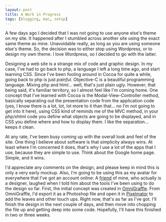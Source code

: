 ```yaml
--- 
layout: post
title: A Work in Progress
tags: [blogging, mac, setup]
---
```


A few days ago I decided that I was not going to use anyone else's theme on my site. It happened after I stumbled across another site using the exact same theme as mine. Unavoidable really, as long as you are using someone else's theme. So, the decision was to either stop using Wordpress, or to design my own theme. I love Wordpress, so I decided to go with the latter. 
 
Designing a web site is a strange mix of code and graphic design. In my case, I've had to go back to php, a language I left a long time ago, and start learning CSS.  Since I've been fooling around in Cocoa for quite a while, going back to php is just _painful_. Objective-C is a beautiful programming language. Mixing php and html... well, that's just plain ugly. However, that being said, it's familiar territory, so I almost feel like I'm coming home. One concept that I've learned with Cocoa is the Modal-View-Controller method, basically separating out the presentation code from the application code (yes, I know there is a lot, lot, lot more to it than that... no I'm not going to get into it here), using CSS kind of reminds me of the MVC method, in your php/xhtml code you define what objects are going to be displayed, and in CSS you define where and how to display them. I like the separation... keeps it clean. 
 
At any rate, I've been busy coming up with the overall look and feel of the site. One thing I believe about software is that simplicity always wins. At least where I'm concerned it does, that's why I use a lot of the apps that I use, because they are simple to use. Think about the Google home page. Simple, and it wins. 
 
I'd appreciate any comments on the design, and please keep in mind this is only a very early mockup. Also, I'm going to be using this as my avatar for everywhere that I've got an account online: A [friend][1] of mine, who actually is a designer, laughed when I told him about the tools I've been using to do the design so far. First, the initial concept was created in [OmniGraffle][2]. From OmniGraffle, I'd export it as a Photoshop file and open it in [Pixelmator][3] to add the leaves and other touch ups. Right now, that's as far as I've got. I'll finish the design in the next couple of days, and then move into chopping the file up and getting deep into some code. Hopefully, I'll have this finished in two or three weeks.
  
[1]: http://www.johnmparks.com/
[2]: http://www.omnigroup.com/applications/OmniGraffle/
[3]: http://www.pixelmator.com/

